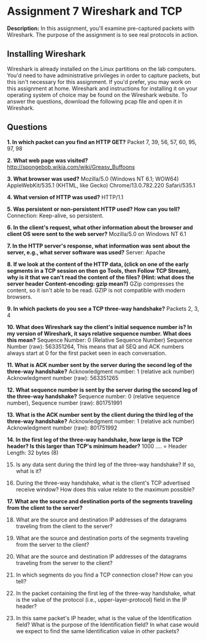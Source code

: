 # **Assignment 7 Wireshark and TCP**
**Description:** In this assignment, you'll examine pre-captured packets with Wireshark. The purpose of the assignment is to see real protocols in action. 
## Installing Wireshark 
Wireshark is already installed on the Linux partitions on the lab computers. You'd need to have administrative privileges in order to capture packets, but this isn't necessary for this assignment. If you'd prefer, you may work on this assignment at home. Wireshark and instructions for installing it on your operating system of choice may be found on the Wireshark website. To answer the questions, download the following pcap file and open it in Wireshark.
## Questions
**1. In which packet can you find an HTTP GET?** Packet 7, 39, 56, 57, 60, 95, 97, 98

**2. What web page was visited?** http://spongebob.wikia.com/wiki/Greasy_Buffoons

**3. What browser was used?** Mozilla/5.0 (Windows NT 6.1; WOW64) AppleWebKit/535.1 (KHTML, like Gecko) Chrome/13.0.782.220 Safari/535.1

**4. What version of HTTP was used?** HTTP/1.1

**5. Was persistent or non-persistent HTTP used? How can you tell?** Connection: Keep-alive, so persistent.

**6. In the client's request, what other information about the browser and client OS were sent to the web server?** Mozilla/5.0 on Windows NT 6.1

**7. In the HTTP server's response, what information was sent about the server, e.g., what server software was used?** Server: Apache

**8. If we look at the content of the HTTP data, (click on one of the early segments in a TCP session on then go Tools, then Follow TCP Stream), why is it that we can't read the content of the files? (Hint: what does the server header Content-encoding: gzip mean?)** GZip compresses the content, so it isn't able to be read. GZIP is not compatible with modern browsers.

**9. In which packets do you see a TCP three-way handshake?** Packets 2, 3, 4

**10. What does Wireshark say the client's initial sequence number is? In my version of Wireshark, it says relative sequence number. What does this mean?** Sequence Number: 0 (Relative Sequence Number) Sequence Number (raw): 563351264, This means that all SEQ and ACK numbers always start at 0 for the first packet seen in each conversation.

**11. What is ACK number sent by the server during the second leg of the three-way handshake?** Acknowledgment number: 1 (relative ack number) Acknowledgment number (raw): 563351265

**12. What sequence number is sent by the server during the second leg of the three-way handshake?** Sequence number: 0 (relative sequence number), Sequence number (raw): 801751991

**13. What is the ACK number sent by the client during the third leg of the three-way handshake?** Acknowledgment number: 1 (relative ack number) Acknowledgment number (raw): 801751992

**14. In the first leg of the three-way handshake, how large is the TCP header? Is this larger than TCP's minimum header?** 1000 .... = Header Length: 32 bytes (8)

15. Is any data sent during the third leg of the three-way handshake? If so, what is it? 

16. During the three-way handshake, what is the client's TCP advertised receive window? How does this value relate to the maximum possible? 

**17. What are the source and destination ports of the segments traveling from the client to the server?** 

18. What are the source and destination IP addresses of the datagrams traveling from the client to the server? 

19. What are the source and destination ports of the segments traveling from the server to the client? 

20. What are the source and destination IP addresses of the datagrams traveling from the server to the client? 

21. In which segments do you find a TCP connection close? How can you tell? 

22. In the packet containing the first leg of the three-way handshake, what is the value of the protocol (i.e., upper-layer-protocol) field in the IP header? 

23. In this same packet's IP header, what is the value of the Identification field? What is the purpose of the Identification field? In what case would we expect to find the same Identification value in other packets?  


